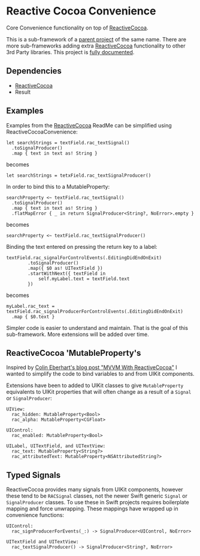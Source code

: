 # Reactive Cocoa Convenience

Core Convenience functionality on top of [ReactiveCocoa].

This is a sub-framework of a [parent project](https://github.com/joshc89/ReactiveCocoaConvenience) of the same name.  There are more sub-frameworks adding extra [ReactiveCocoa] functionality to other 3rd Party libraries. This project is [fully documented](http://joshc89.github.io/ReactiveCocoaConvenience/ReactiveCocoaConvenience/index.html). 

## Dependencies

* [ReactiveCocoa]
* Result

## Examples

Examples from the [ReactiveCocoa] ReadMe can be simplified using ReactiveCocoaConvenience:

	let searchStrings = textField.rac_textSignal()
      .toSignalProducer()
      .map { text in text as! String }

becomes

	let searchStrings = tetxField.rac_textSignalProducer()

In order to bind this to a MutableProperty:

	searchProperty <~ textField.rac_textSignal()
      .toSignalProducer()
      .map { text in text as! String }
      .flatMapError { _ in return SignalProducer<String?, NoError>.empty }

becomes

	searchProperty <~ textField.rac_textSignalProducer()
	
Binding the text entered on pressing the return key to a label:

	textField.rac_signalForControlEvents(.EditingDidEndOnExit)
            .toSignalProducer()
            .map({ $0 as! UITextField })
			.startWithNext({ textField in 
			 	self.myLabel.text = textField.text
			})

becomes

	myLabel.rac_text = textField.rac_signalProducerForControlEvents(.EditingDidEndOnExit)
	  .map { $0.text }

Simpler code is easier to understand and maintain. That is the goal of this sub-framework. More extensions will be added over time.

## ReactiveCocoa 'MutableProperty's

Inspired by [Colin Eberhart's blog post "MVVM With ReactiveCocoa"](http://blog.scottlogic.com/2015/05/15/mvvm-reactive-cocoa-3.html) I wanted to simplify the code to bind variables to and from UIKit components.

Extensions have been to added to UIKit classes to give `MutableProperty` equivalents to UIKit properties that will often change as a result of a `Signal` or `SignalProducer`:

	UIView:
      rac_hidden: MutableProperty<Bool>
      rac_alpha: MutableProperty<CGFloat>

    UIControl:
      rac_enabled: MutableProperty<Bool>
    
    UILabel, UITextField, and UITextView:
      rac_text: MutableProperty<String?>
      rac_attributedText: MutableProperty<NSAttributedString?>
  
## Typed Signals

ReactiveCocoa provides many signals from UIKit components, however these tend to be `RACSignal` classes, not the newer Swift generic `Signal` or `SignalProducer` classes. To use these in Swift projects requires boilerplate mapping and force unwrapping. These mappings have wrapped up in convenience functions:

    UIControl:
      rac_signProducerForEvents(_:) -> SignalProducer<UIControl, NoError>
      
    UITextField and UITextView:
      rac_textSignalProducer() -> SignalProducer<String?, NoError>

[ReactiveCocoa]: https://github.com/ReactiveCocoa/ReactiveCocoa